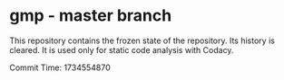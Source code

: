 # gmp - master branch

This repository contains the frozen state of the repository.
Its history is cleared. It is used only for static code
analysis with Codacy.

Commit Time: 1734554870